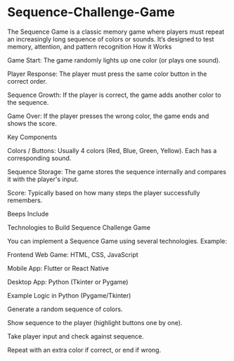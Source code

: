 # Sequence-Challenge-Game
The Sequence Game is a classic memory game where players must repeat an increasingly long sequence of colors or sounds. It’s designed to test memory, attention, and pattern recognition
How it Works

Game Start: The game randomly lights up one color (or plays one sound).

Player Response: The player must press the same color button in the correct order.

Sequence Growth: If the player is correct, the game adds another color to the sequence.

Game Over: If the player presses the wrong color, the game ends and shows the score.

Key Components

Colors / Buttons: Usually 4 colors (Red, Blue, Green, Yellow). Each has a corresponding sound.

Sequence Storage: The game stores the sequence internally and compares it with the player's input.

Score: Typically based on how many steps the player successfully remembers.

Beeps Include

Technologies to Build Sequence Challenge Game

You can implement a Sequence Game using several technologies. Example:

Frontend Web Game: HTML, CSS, JavaScript

Mobile App: Flutter or React Native

Desktop App: Python (Tkinter or Pygame)

Example Logic in Python (Pygame/Tkinter)

Generate a random sequence of colors.

Show sequence to the player (highlight buttons one by one).

Take player input and check against sequence.

Repeat with an extra color if correct, or end if wrong.
